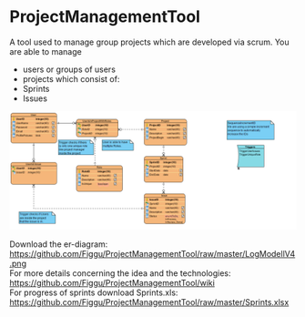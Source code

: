 # ProjectManagementTool
A tool used to manage  group projects which are developed via scrum.
You are able to manage
- users or groups of users
- projects which consist of:
 - Sprints
 - Issues

![Picture not loading](https://github.com/Figgu/ProjectManagementTool/blob/master/LogModellV5.png "Logisches Modell")

Download the er-diagram: https://github.com/Figgu/ProjectManagementTool/raw/master/LogModellV4.png<br/>
For more details concerning the idea and the technologies: https://github.com/Figgu/ProjectManagementTool/wiki<br/>
For progress of sprints download Sprints.xls: https://github.com/Figgu/ProjectManagementTool/raw/master/Sprints.xlsx
